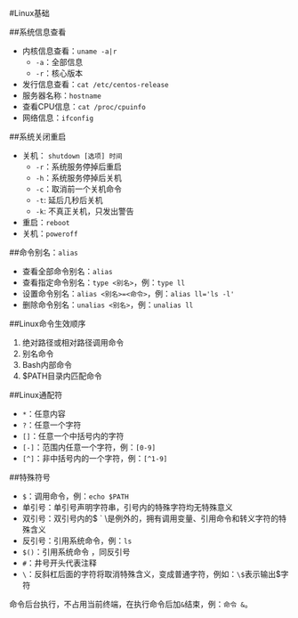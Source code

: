 #Linux基础

##系统信息查看
+ 内核信息查看：`uname -a|r`
  + `-a`：全部信息
  + `-r`：核心版本
+ 发行信息查看：`cat /etc/centos-release`
+ 服务器名称：`hostname`
+ 查看CPU信息：`cat /proc/cpuinfo`
+ 网络信息：`ifconfig`


##系统关闭重启
+ 关机： `shutdown [选项] 时间`
  + `-r`：系统服务停掉后重启
  + `-h`：系统服务停掉后关机
  + `-c`：取消前一个关机命令
  + `-t`: 延后几秒后关机
  + `-k`: 不真正关机，只发出警告
+ 重启：`reboot`
+ 关机：`poweroff`

##命令别名：`alias`
+ 查看全部命令别名：`alias`
+ 查看指定命令别名：`type <别名>`，例：`type ll`
+ 设置命令别名：`alias <别名>=<命令>`，例：`alias ll='ls -l'`
+ 删除命令别名：`unalias <别名>`，例：`unalias ll`

##Linux命令生效顺序
1. 绝对路径或相对路径调用命令
2. 别名命令
3. Bash内部命令
4. $PATH目录内匹配命令

##Linux通配符
+ `*`：任意内容
+ `?`：任意一个字符
+ `[]`：任意一个中括号内的字符
+ `[-]`：范围内任意一个字符，例：`[0-9]`
+ `[^]`：非中括号内的一个字符，例：`[^1-9]`


##特殊符号
+ `$`：调用命令，例：`echo $PATH`
+ 单引号：单引号声明字符串，引号内的特殊字符均无特殊意义
+ 双引号：双引号内的$ ` \是例外的，拥有调用变量、引用命令和转义字符的特殊含义
+ 反引号：引用系统命令，例：``ls``
+ `$()`：引用系统命令 ，同反引号
+ `#`：井号开头代表注释
+ `\`：反斜杠后面的字符将取消特殊含义，变成普通字符，例如：`\$`表示输出$字符




命令后台执行，不占用当前终端，在执行命令后加`&`结束，例：`命令 &`。